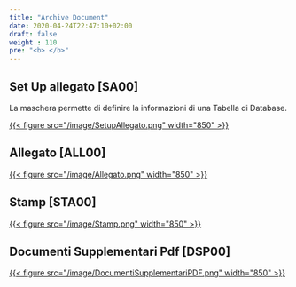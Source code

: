 ```yaml
---
title: "Archive Document"
date: 2020-04-24T22:47:10+02:00
draft: false
weight : 110
pre: "<b> </b>"
---
```


## Set Up allegato [SA00]
La maschera permette di definire la informazioni di una Tabella di Database.

[{{< figure src="/image/SetupAllegato.png"  width="850"  >}}](/image/SetupAllegato.png)
## Allegato [ALL00]

[{{< figure src="/image/Allegato.png"  width="850"  >}}](/image/Allegato.png)
## Stamp [STA00]
[{{< figure src="/image/Stamp.png"  width="850"  >}}](/image/Stamp.png)
## Documenti Supplementari Pdf [DSP00]
[{{< figure src="/image/DocumentiSupplementariPDF.png"  width="850"  >}}](/image/DocumentiSupplementariPDF.png)
